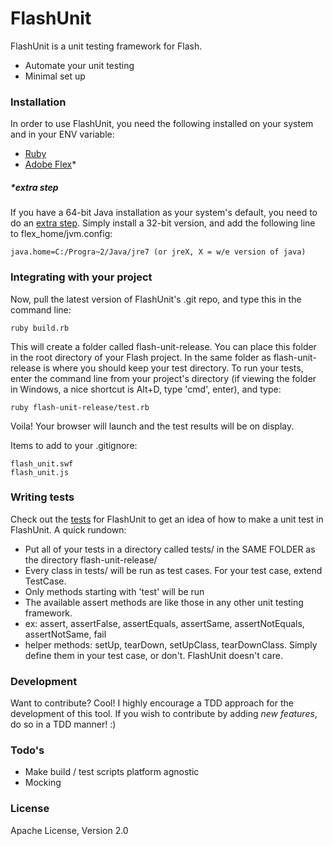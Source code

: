 # FlashUnit

FlashUnit is a unit testing framework for Flash.

  - Automate your unit testing
  - Minimal set up

### Installation

In order to use FlashUnit, you need the following installed on your system and in your ENV variable:

- [Ruby](https://www.ruby-lang.org/en/downloads/)
- [Adobe Flex](http://www.adobe.com/devnet/flex/flex-sdk-download.html)*
 
##### *extra step

If you have a 64-bit Java installation as your system's default, you need to do an [extra step](http://tipila.com/tips/79/cannot-find-jvm-error-in-mxmlc-windows-64bit). Simply install a 32-bit version, and add the following line to flex_home/jvm.config:
```
java.home=C:/Progra~2/Java/jre7 (or jreX, X = w/e version of java)
```
### Integrating with your project

Now, pull the latest version of FlashUnit's .git repo, and type this in the command line:
```
ruby build.rb
```

This will create a folder called flash-unit-release. You can place this folder in the root directory of your Flash project. In the same folder as flash-unit-release is where you should keep your test directory. To run your tests, enter the command line from your project's directory (if viewing the folder in Windows, a nice shortcut is Alt+D, type 'cmd', enter), and type:
```
ruby flash-unit-release/test.rb
```

Voila! Your browser will launch and the test results will be on display.

Items to add to your .gitignore:
```
flash_unit.swf
flash_unit.js
```

### Writing tests

Check out the [tests](test/) for FlashUnit to get an idea of how to make a unit test in FlashUnit. A quick rundown:
 * Put all of your tests in a directory called tests/ in the SAME FOLDER as the directory flash-unit-release/
 * Every class in tests/ will be run as test cases. For your test case, extend TestCase.
 * Only methods starting with 'test' will be run
 * The available assert methods are like those in any other unit testing framework.
 * ex: assert, assertFalse, assertEquals, assertSame, assertNotEquals, assertNotSame, fail
 * helper methods: setUp, tearDown, setUpClass, tearDownClass. Simply define them in your test case, or don't. FlashUnit doesn't care.

### Development

Want to contribute? Cool! I highly encourage a TDD approach for the development of this tool. If you wish to contribute by adding *new features*, do so in a TDD manner! :)

### Todo's

 - Make build / test scripts platform agnostic
 - Mocking

### License

Apache License, Version 2.0
